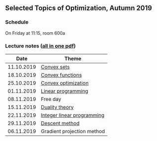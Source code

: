 ## Selected Topics of Optimization, Autumn 2019

### Schedule

On Friday at 11:15, room 600a

### Lecture notes ([all in one pdf](./autumn-2019/notes/main.pdf))

**Date** | **Theme**
---- | -----
11.10.2019 | [Convex sets](./autumn-2019/notes/convex_sets.pdf)
18.10.2019 | [Convex functions](./autumn-2019/notes/convex_functions.pdf)
25.10.2019 | [Convex optimization](./autumn-2019/notes/convex_optimization.pdf)
01.11.2019 | [Linear programming](./autumn-2019/notes/linear_programming.pdf)
08.11.2019 | Free day
15.11.2019 | [Duality theory](./autumn-2019/notes/duality_theory.pdf)
22.11.2019 | [Integer linear programming](./autumn-2019/notes/integer_linear_programming.pdf)
29.11.2019 | [Descent method](./autumn-2019/notes/descent_method.pdf)
06.11.2019 | Gradient projection method
